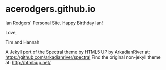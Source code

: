 # acerodgers.github.io
Ian Rodgers' Personal Site. Happy Birthday Ian!

Love,

Tim and Hannah

A Jekyll port of the Spectral theme by HTML5 UP by ArkadianRiver at: https://github.com/arkadianriver/spectral
Find the original non-jekyll theme at: http://html5up.net/
